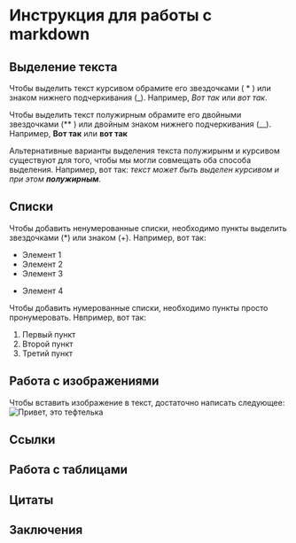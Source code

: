 # Инструкция для работы с markdown

## Выделение текста

Чтобы выделить текст курсивом обрамите его звездочками ( * ) или знаком нижнего подчеркивания (_). Например, *Вот так* или _вот так_.

Чтобы выделить текст полужирным обрамите его двойными звездочками (** ) или двойным знаком нижнего подчеркивания (__). Например, **Вот так** или __вот так__

Альтернативные варианты выделения текста полужирынм и курсивом существуют для того, чтобы мы могли совмещать оба способа выделения. Например, вот так: _текст может быть выделен курсивом и при этом **полужирным**_.


## Списки
Чтобы добавить ненумерованные списки, необходимо пункты выделить звездочками (*) или знаком (+). Например, вот так:

* Элемент 1
* Элемент 2
* Элемент 3
+ Элемент 4

Чтобы добавить нумерованные списки, необходимо пункты просто пронумеровать. Нвпример, вот так:

1. Первый пункт
2. Второй пункт
3. Третий пункт


## Работа с изображениями
Чтобы вставить изображение в текст, достаточно написать следующее: ![Привет, это тефтелька](kotik.jpg)

## Ссылки

## Работа с таблицами

## Цитаты

## Заключения